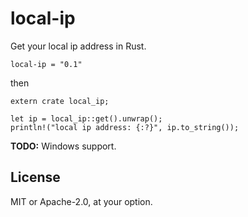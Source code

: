 # local-ip

Get your local ip address in Rust.

```
local-ip = "0.1"
```

then

```
extern crate local_ip;

let ip = local_ip::get().unwrap();
println!("local ip address: {:?}", ip.to_string());
```

**TODO:** Windows support.

## License

MIT or Apache-2.0, at your option.
